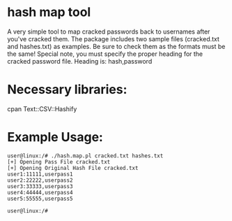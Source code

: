 # hash map tool

 A very simple tool to map cracked passwords back
 to usernames after you've cracked them. The package
 includes two sample files (cracked.txt and hashes.txt) as examples. Be sure to check
 them as the formats must be the same!
 Special note, you must specify the proper heading for the
 cracked password file. Heading is:
 hash,password

# Necessary libraries:
cpan Text::CSV::Hashify

# Example Usage:
```
user@linux:/# ./hash.map.pl cracked.txt hashes.txt 
[+] Opening Pass File cracked.txt
[+] Opening Original Hash File cracked.txt
user1:11111,userpass1
user2:22222,userpass2
user3:33333,userpass3
user4:44444,userpass4
user5:55555,userpass5

user@linux:/# 
```
